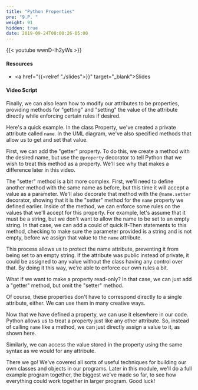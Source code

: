 ```yaml
---
title: "Python Properties"
pre: "9.P. "
weight: 91
hidden: true
date: 2019-09-24T00:00:26-05:00
---
```


{{< youtube wwnD-Ih2yWs >}}

#### Resources

* <a href="{{<relref "./slides">}}" target="_blank">Slides</a>

#### Video Script

Finally, we can also learn how to modify our attributes to be properties, providing methods for "getting" and "setting" the value of the attribute directly while enforcing certain rules if desired.

Here's a quick example. In the class Property, we've created a private attribute called `name`. In the UML diagram, we've also specified methods that allow us to get and set that value.

First, we can add the "getter" property. To do this, we create a method with the desired name, but use the `@property` decorator to tell Python that we wish to treat this method as a property. We'll see why that makes a difference later in this video.

The "setter" method is a bit more complex. First, we'll need to define another method with the same name as before, but this time it will accept a value as a parameter. We'll also decorate that method with the `@name.setter` decorator, showing that it is the "setter" method for the `name` property we defined earlier. Inside of the method, we can enforce some rules on the values that we'll accept for this property. For example, let's assume that it must be a string, but we don't want to allow the name to be set to an empty string. In that case, we can add a could of quick If-Then statements to this method, checking to make sure the parameter provided is a string and is not empty, before we assign that value to the `name` attribute.

This process allows us to protect the name attribute, preventing it from being set to an empty string. If the attribute was public instead of private, it could be assigned to any value without the class having any control over that. By doing it this way, we're able to enforce our own rules a bit.

What if we want to make a property read-only? In that case, we can just add a "getter" method, but omit the "setter" method.

Of course, these properties don't have to correspond directly to a single attribute, either. We can use them in many creative ways.

Now that we have defined a property, we can use it elsewhere in our code. Python allows us to treat a property just like any other attribute. So, instead of calling `name` like a method, we can just directly assign a value to it, as shown here.

Similarly, we can access the value stored in the property using the same syntax as we would for any attribute.

There we go! We've covered all sorts of useful techniques for building our own classes and objects in our programs. Later in this module, we'll do a full example program together, the biggest we've made so far, to see how everything could work together in larger program. Good luck!
